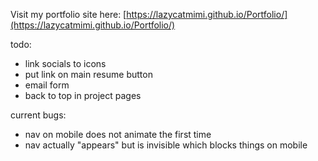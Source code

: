 Visit my portfolio site here:
[https://lazycatmimi.github.io/Portfolio/](https://lazycatmimi.github.io/Portfolio/)

todo:
- link socials to icons
- put link on main resume button
- email form
- back to top in project pages

current bugs:

- nav on mobile does not animate the first time
- nav actually "appears" but is invisible which blocks things on mobile
